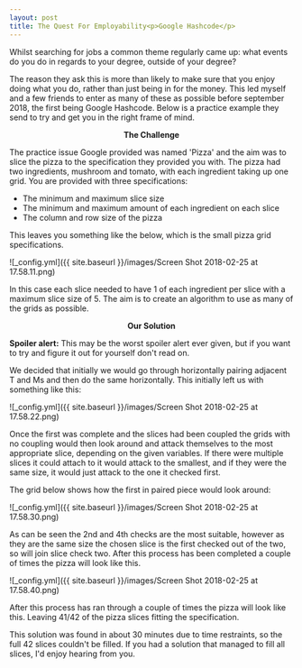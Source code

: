 ```yaml
---
layout: post
title: The Quest For Employability<p>Google Hashcode</p> 
---
```

Whilst searching for jobs a common theme regularly came up: what events do you do in regards to your degree, outside of your degree? 

The reason they ask this is more than likely to make sure that you enjoy doing what you do, rather than just being in for the money. This led myself and a few friends to enter as many of these as possible before september 2018, the first being Google Hashcode. Below is a practice example they send to try and get you in the right frame of mind.

<center><b>The Challenge </b></center> 

The practice issue Google provided was named 'Pizza' and the aim was to slice the pizza to the specification they provided you with. The pizza had two ingredients, mushroom and tomato, with each ingredient taking up one grid. You are provided with three specifications: 

<ul style="list-style-type:disc">
  <li>The minimum and maximum slice size</li>
  <li>The minimum and maximum amount of each ingredient on each slice</li>
  <li>The column and row size of the pizza</li>
</ul> 

This leaves you something like the below, which is the small pizza grid specifications. 

![_config.yml]({{ site.baseurl }}/images/Screen Shot 2018-02-25 at 17.58.11.png)

In this case each slice needed to have 1 of each ingredient per slice with a maximum slice size of 5. The aim is to create an algorithm to use as many of the grids as possible. 

<center><b>Our Solution</b></center> 

<b>Spoiler alert:</b> This may be the worst spoiler alert ever given, but if you want to try and figure it out for yourself don't read on. 

We decided that initially we would go through horizontally pairing adjacent T and Ms and then do the same horizontally. This initially left us with something like this:

![_config.yml]({{ site.baseurl }}/images/Screen Shot 2018-02-25 at 17.58.22.png)

Once the first was complete and the slices had been coupled the grids with no coupling would then look around and attack themselves to the most appropriate slice, depending on the given variables. If there were multiple slices it could attach to it would attack to the smallest, and if they were the same size, it would just attack to the one it checked first. 

The grid below shows how the first in paired piece would look around:

![_config.yml]({{ site.baseurl }}/images/Screen Shot 2018-02-25 at 17.58.30.png)

As can be seen the 2nd and 4th checks are the most suitable, however as they are the same size the chosen slice is the first checked out of the two, so will join slice check two. After this process has been completed a couple of times the pizza will look like this. 

![_config.yml]({{ site.baseurl }}/images/Screen Shot 2018-02-25 at 17.58.40.png)

After this process has ran through a couple of times the pizza will look like this. Leaving 41/42 of the pizza slices fitting the specification.

This solution was found in about 30 minutes due to time restraints, so the full 42 slices couldn't be filled. If you had a solution that managed to fill all slices, I'd enjoy hearing from you. 


